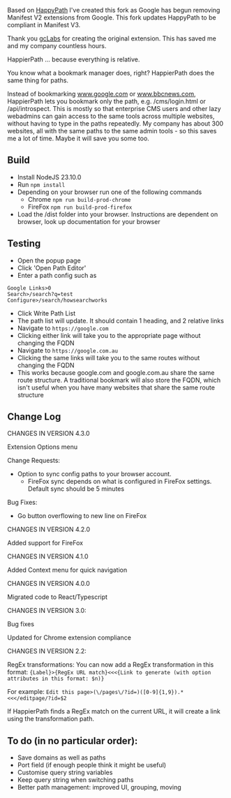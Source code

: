 Based on [HappyPath](https://github.com/gcLabs/HappyPath)
I've created this fork as Google has begun removing Manifest V2 extensions from Google.
This fork updates HappyPath to be compliant in Manifest V3.

Thank you [gcLabs](https://github.com/gcLabs) for creating the original extension. This has saved me and my company countless hours.

HappierPath
... because everything is relative.

You know what a bookmark manager does, right? HappierPath does the same thing for paths.

Instead of bookmarking www.google.com or www.bbcnews.com, HappierPath lets you bookmark only the path, e.g. /cms/login.html or /api/introspect. This is mostly so that enterprise CMS users and other lazy webadmins can gain access to the same tools across multiple websites, without having to type in the paths repeatedly. My company has about 300 websites, all with the same paths to the same admin tools - so this saves me a lot of time. Maybe it will save you some too.

## Build
* Install NodeJS 23.10.0
* Run `npm install`
* Depending on your browser run one of the following commands
  * Chrome `npm run build-prod-chrome`
  * FireFox `npm run build-prod-firefox`
* Load the /dist folder into your browser. Instructions are dependent on browser, look up documentation for your browser

## Testing
* Open the popup page
* Click 'Open Path Editor'
* Enter a path config such as

```
Google Links>0
Search>/search?q=test
Configure>/search/howsearchworks
```

* Click Write Path List
* The path list will update. It should contain 1 heading, and 2 relative links
* Navigate to `https://google.com`
* Clicking either link will take you to the appropriate page without changing the FQDN
* Navigate to `https://google.com.au`
* Clicking the same links will take you to the same routes without changing the FQDN
* This works because google.com and google.com.au share the same route structure. A traditional bookmark will also store the FQDN, which isn't useful when you have many websites that share the same route structure

## Change Log
CHANGES IN VERSION 4.3.0

Extension Options menu

Change Requests:

* Option to sync config paths to your browser account.
  * FireFox sync depends on what is configured in FireFox settings. Default sync should be 5 minutes

Bug Fixes:
* Go button overflowing to new line on FireFox

CHANGES IN VERSION 4.2.0

Added support for FireFox

CHANGES IN VERSION 4.1.0

Added Context menu for quick navigation

CHANGES IN VERSION 4.0.0

Migrated code to React/Typescript

CHANGES IN VERSION 3.0:

Bug fixes

Updated for Chrome extension compliance

CHANGES IN VERSION 2.2:

RegEx transformations: You can now add a RegEx transformation in this format:
`{Label}>{RegEx URL match}<<<{Link to generate (with option attributes in this format: $n)}`

For example:
`Edit this page>(\/pages\/?id=)([0-9]{1,9}).*<<</editpage/?id=$2`

If HappierPath finds a RegEx match on the current URL, it will create a link using the transformation path.

## To do (in no particular order):
 - Save domains as well as paths
 - Port field (if enough people think it might be useful)
 - Customise query string variables
 - Keep query string when switching paths
 - Better path management: improved UI, grouping, moving
